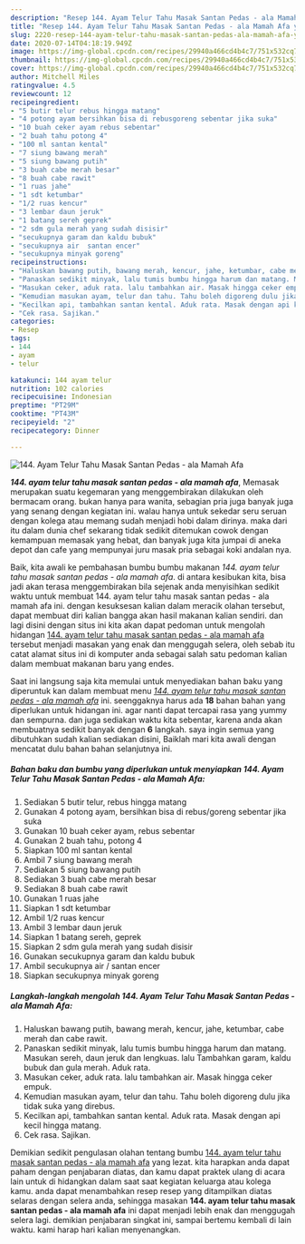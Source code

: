 ```yaml
---
description: "Resep 144. Ayam Telur Tahu Masak Santan Pedas - ala Mamah Afa yang Menggugah Selera"
title: "Resep 144. Ayam Telur Tahu Masak Santan Pedas - ala Mamah Afa yang Menggugah Selera"
slug: 2220-resep-144-ayam-telur-tahu-masak-santan-pedas-ala-mamah-afa-yang-menggugah-selera
date: 2020-07-14T04:18:19.949Z
image: https://img-global.cpcdn.com/recipes/29940a466cd4b4c7/751x532cq70/144-ayam-telur-tahu-masak-santan-pedas-ala-mamah-afa-foto-resep-utama.jpg
thumbnail: https://img-global.cpcdn.com/recipes/29940a466cd4b4c7/751x532cq70/144-ayam-telur-tahu-masak-santan-pedas-ala-mamah-afa-foto-resep-utama.jpg
cover: https://img-global.cpcdn.com/recipes/29940a466cd4b4c7/751x532cq70/144-ayam-telur-tahu-masak-santan-pedas-ala-mamah-afa-foto-resep-utama.jpg
author: Mitchell Miles
ratingvalue: 4.5
reviewcount: 12
recipeingredient:
- "5 butir telur rebus hingga matang"
- "4 potong ayam bersihkan bisa di rebusgoreng sebentar jika suka"
- "10 buah ceker ayam rebus sebentar"
- "2 buah tahu potong 4"
- "100 ml santan kental"
- "7 siung bawang merah"
- "5 siung bawang putih"
- "3 buah cabe merah besar"
- "8 buah cabe rawit"
- "1 ruas jahe"
- "1 sdt ketumbar"
- "1/2 ruas kencur"
- "3 lembar daun jeruk"
- "1 batang sereh geprek"
- "2 sdm gula merah yang sudah disisir"
- "secukupnya garam dan kaldu bubuk"
- "secukupnya air  santan encer"
- "secukupnya minyak goreng"
recipeinstructions:
- "Haluskan bawang putih, bawang merah, kencur, jahe, ketumbar, cabe merah dan cabe rawit."
- "Panaskan sedikit minyak, lalu tumis bumbu hingga harum dan matang. Masukan sereh, daun jeruk dan lengkuas. lalu Tambahkan garam, kaldu bubuk dan gula merah. Aduk rata."
- "Masukan ceker, aduk rata. lalu tambahkan air. Masak hingga ceker empuk."
- "Kemudian masukan ayam, telur dan tahu. Tahu boleh digoreng dulu jika tidak suka yang direbus."
- "Kecilkan api, tambahkan santan kental. Aduk rata. Masak dengan api kecil hingga matang."
- "Cek rasa. Sajikan."
categories:
- Resep
tags:
- 144
- ayam
- telur

katakunci: 144 ayam telur 
nutrition: 102 calories
recipecuisine: Indonesian
preptime: "PT29M"
cooktime: "PT43M"
recipeyield: "2"
recipecategory: Dinner

---
```



![144. Ayam Telur Tahu Masak Santan Pedas - ala Mamah Afa](https://img-global.cpcdn.com/recipes/29940a466cd4b4c7/751x532cq70/144-ayam-telur-tahu-masak-santan-pedas-ala-mamah-afa-foto-resep-utama.jpg)

<b><i>144. ayam telur tahu masak santan pedas - ala mamah afa</i></b>, Memasak merupakan suatu kegemaran yang menggembirakan dilakukan oleh bermacam orang. bukan hanya para wanita, sebagian pria juga banyak juga yang senang dengan kegiatan ini. walau hanya untuk sekedar seru seruan dengan kolega atau memang sudah menjadi hobi dalam dirinya. maka dari itu dalam dunia chef sekarang tidak sedikit ditemukan cowok dengan kemampuan memasak yang hebat, dan banyak juga kita jumpai di aneka depot dan cafe yang mempunyai juru masak pria sebagai koki andalan nya.



Baik, kita awali ke pembahasan bumbu bumbu makanan <i>144. ayam telur tahu masak santan pedas - ala mamah afa</i>. di antara kesibukan kita, bisa jadi akan terasa menggembirakan bila sejenak anda menyisihkan sedikit waktu untuk membuat 144. ayam telur tahu masak santan pedas - ala mamah afa ini. dengan kesuksesan kalian dalam meracik olahan tersebut, dapat membuat diri kalian bangga akan hasil makanan kalian sendiri. dan lagi disini dengan situs ini kita akan dapat pedoman untuk mengolah hidangan <u>144. ayam telur tahu masak santan pedas - ala mamah afa</u> tersebut menjadi masakan yang enak dan menggugah selera, oleh sebab itu catat alamat situs ini di komputer anda sebagai salah satu pedoman kalian dalam membuat makanan baru yang endes.


Saat ini langsung saja kita memulai untuk menyediakan bahan baku yang diperuntuk kan dalam membuat menu <u><i>144. ayam telur tahu masak santan pedas - ala mamah afa</i></u> ini. seenggaknya harus ada <b>18</b> bahan bahan yang diperlukan untuk hidangan ini. agar nanti dapat tercapai rasa yang yummy dan sempurna. dan juga sediakan waktu kita sebentar, karena anda akan membuatnya sedikit banyak dengan <b>6</b> langkah. saya ingin semua yang dibutuhkan sudah kalian sediakan disini, Baiklah mari kita awali dengan mencatat dulu bahan bahan selanjutnya ini.

<!--inarticleads1-->

##### Bahan baku dan bumbu yang diperlukan untuk menyiapkan 144. Ayam Telur Tahu Masak Santan Pedas - ala Mamah Afa:

1. Sediakan 5 butir telur, rebus hingga matang
1. Gunakan 4 potong ayam, bersihkan bisa di rebus/goreng sebentar jika suka
1. Gunakan 10 buah ceker ayam, rebus sebentar
1. Gunakan 2 buah tahu, potong 4
1. Siapkan 100 ml santan kental
1. Ambil 7 siung bawang merah
1. Sediakan 5 siung bawang putih
1. Sediakan 3 buah cabe merah besar
1. Sediakan 8 buah cabe rawit
1. Gunakan 1 ruas jahe
1. Siapkan 1 sdt ketumbar
1. Ambil 1/2 ruas kencur
1. Ambil 3 lembar daun jeruk
1. Siapkan 1 batang sereh, geprek
1. Siapkan 2 sdm gula merah yang sudah disisir
1. Gunakan secukupnya garam dan kaldu bubuk
1. Ambil secukupnya air / santan encer
1. Siapkan secukupnya minyak goreng




<!--inarticleads2-->

##### Langkah-langkah mengolah 144. Ayam Telur Tahu Masak Santan Pedas - ala Mamah Afa:

1. Haluskan bawang putih, bawang merah, kencur, jahe, ketumbar, cabe merah dan cabe rawit.
1. Panaskan sedikit minyak, lalu tumis bumbu hingga harum dan matang. Masukan sereh, daun jeruk dan lengkuas. lalu Tambahkan garam, kaldu bubuk dan gula merah. Aduk rata.
1. Masukan ceker, aduk rata. lalu tambahkan air. Masak hingga ceker empuk.
1. Kemudian masukan ayam, telur dan tahu. Tahu boleh digoreng dulu jika tidak suka yang direbus.
1. Kecilkan api, tambahkan santan kental. Aduk rata. Masak dengan api kecil hingga matang.
1. Cek rasa. Sajikan.




Demikian sedikit pengulasan olahan tentang bumbu <u>144. ayam telur tahu masak santan pedas - ala mamah afa</u> yang lezat. kita harapkan anda dapat paham dengan penjabaran diatas, dan kamu dapat praktek ulang di acara lain untuk di hidangkan dalam saat saat kegiatan keluarga atau kolega kamu. anda dapat menambahkan resep resep yang ditampilkan diatas selaras dengan selera anda, sehingga masakan <b>144. ayam telur tahu masak santan pedas - ala mamah afa</b> ini dapat menjadi lebih enak dan menggugah selera lagi. demikian penjabaran singkat ini, sampai bertemu kembali di lain waktu. kami harap hari kalian menyenangkan.
